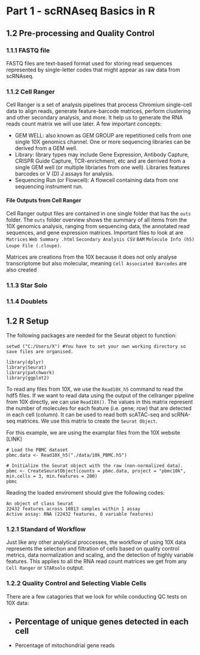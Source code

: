# Part 1 - scRNAseq Basics in R
## 1.2 Pre-processing and Quality Control
### 1.1.1 FASTQ file
FASTQ files are text-based format used for storing read sequences represented by single-letter codes that might appear as raw data from scRNAseq. 

### 1.1.2 Cell Ranger
Cell Ranger is a set of analysis pipelines that process Chromium single-cell data to align reads, generate feature-barcode matrices, perform clustering and other secondary analysis, and more. It help us to generate the RNA reads count matrix we will use later. A few important concepts:
- GEM WELL: also known as GEM GROUP are repetitioned cells from one single 10X genomics channel. One or more sequencing libraries can be derived from a GEM well. 
- Library: library types may include Gene Expression, Antibody Capture, CRISPR Guide Capture, TCR-enrichment, etc and are derrived from a single GEM well (or multiple libriaries from one well). Libraries features barcodes or V (D) J assays for analysis. 
- Sequencing Run (or Flowcell): A flowcell containing data from one sequencing instrument run.

#### File Outputs from Cell Ranger
Cell Ranger output files are contained in one single folder that has the ```outs``` folder. The ```outs``` folder overview shows the summary of all items from the 10X genomics analysis, ranging from sequencing data, the annotated read sequences, and gene expression matrices. Important files to look at are ```Matrices``` ```Web Summary .html``` ```Secondary Analysis CSV``` ```BAM``` ```Molecule Info (h5)``` ```Loupe File (.cloupe)```. 

Matrices are creations from the 10X because it does not only analyse transcriptome but also molecular, meaning ```Cell Associated Barcodes``` are also created 

### 1.1.3 Star Solo

### 1.1.4 Doublets




## 1.2 R Setup
The following packages are needed for the Seurat object to function:
```
setwd ("C:/Users/X") #You have to set your own working directory so save files are organised.

library(dplyr)
library(Seurat)
library(patchwork)
library(ggplot2)
```

To read any files from 10X, we use the ```Read10X_h5``` command to read the hdf5 files. If we want to read data using the output of the cellranger pipeline from 10X directly, we can use ```Read10X()```. The values in this matrix represent the number of molecules for each feature (i.e. gene; row) that are detected in each cell (column). It can be used to read both scATAC-seq and scRNA-seq matrices. We use this matrix to create the ```Seurat Object```. 

For this example, we are using the examplar files from the 10X website [LINK]
```
# Load the PBMC dataset
pbmc.data <- Read10X_h5("./data/10k_PBMC.h5")

# Initialize the Seurat object with the raw (non-normalized data).
pbmc <- CreateSeuratObject(counts = pbmc.data, project = "pbmc10k", min.cells = 3, min.features = 200)
pbmc
```
Reading the loaded enviroment should give the following codes:
```
An object of class Seurat 
22432 features across 10813 samples within 1 assay 
Active assay: RNA (22432 features, 0 variable features)
```

### 1.2.1 Standard of Workflow
Just like any other analytical proccesses, the workflow of using 10X data represents the selection and filtration of cells based on quality control metrics, data normalization and scaling, and the detection of highly variable features. This applies to all the RNA read count matrices we get from any ```Cell Ranger``` or ```STARsolo``` output. 

### 1.2.2 Quality Control and Selecting Viable Cells
There are a few catagories that we look for while conducting QC tests on 10X data:
- Percentage of unique genes detected in each cell
  - 
- Percentage of mitochondrial gene reads
